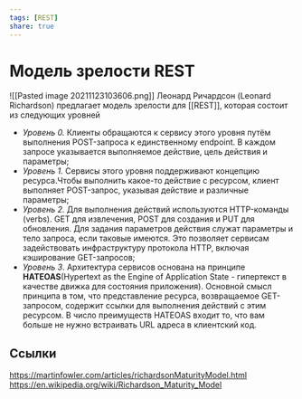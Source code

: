 ```yaml
---
tags: [REST]
share: true
---
```

# Модель зрелости REST
![[Pasted image 20211123103606.png]]
Леонард Ричардсон (Leonard Richardson) предлагает модель зрелости для [[REST]], которая состоит из следующих уровней
+ *Уровень 0.* Клиенты обращаются к сервису этого уровня путём выполнения POST-запроса к единственному endpoint. В каждом запросе указывается выполняемое действие, цель действия и параметры;
+ *Уровень 1.* Сервисы этого уровня поддерживают концепцию ресурса.Чтобы выполнить какое-то действие с ресурсом, клиент выполняет POST-запрос, указывая действие и различные параметры;
+ *Уровень 2.* Для выполнения действий используются  HTTP-команды (verbs). GET для извлечения, POST для создания и PUT для обновления. Для задания параметров действия служат параметры и тело запроса, если таковые имеются. Это позволяет сервисам задействовать инфраструктуру протокола HTTP, включая кэширование GET-запросов;
+ *Уровень 3*. Архитектура сервисов основана на принципе **HATEOAS**(Hypertext as the Engine of Application State - гипертекст в качестве движка для состояния приложения). Основной смысл принципа в том, что представление ресурса, возвращаемое GET-запросом, содержит ссылки для выполнения действий с этим ресурсом. В число преимуществ HATEOAS входит то, что вам больше не нужно встраивать URL адреса в клиентский код.

## Ссылки
https://martinfowler.com/articles/richardsonMaturityModel.html
https://en.wikipedia.org/wiki/Richardson_Maturity_Model
